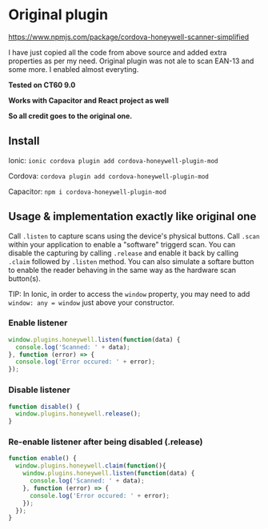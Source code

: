 # Original plugin 
https://www.npmjs.com/package/cordova-honeywell-scanner-simplified

I have just copied all the code from above source and added extra properties as per my need. Original plugin was not ale to scan EAN-13 and some more. I enabled almost everyting.

**Tested on CT60 9.0**

**Works with Capacitor and React project as well**

**So all credit goes to the original one.**

Install
-------

Ionic: `ionic cordova plugin add cordova-honeywell-plugin-mod`

Cordova: `cordova plugin add cordova-honeywell-plugin-mod`

Capacitor: `npm i cordova-honeywell-plugin-mod` 

Usage & implementation exactly like original one
-----

Call `.listen` to capture scans using the device's physical buttons. Call `.scan` within your application to enable a "software" triggerd scan. You can disable the capturing by calling `.release` and enable it back by calling `.claim` followed by `.listen` method. You can also simulate a softare button to enable the reader behaving in the same way as the hardware scan button(s).

TIP: In Ionic, in order to access the `window` property, you may need to add `window: any = window` just above your constructor.

### Enable listener
```javascript
window.plugins.honeywell.listen(function(data) {
  console.log('Scanned: ' + data);
}, function (error) => {
  console.log('Error occured: ' + error);
});
```

### Disable listener
```javascript
function disable() {
  window.plugins.honeywell.release();
}
```

### Re-enable listener after being disabled (.release)
```javascript
function enable() {
  window.plugins.honeywell.claim(function(){
    window.plugins.honeywell.listen(function(data) {
      console.log('Scanned: ' + data);
    }, function (error) => {
      console.log('Error occured: ' + error);
    });
  });
}
```
